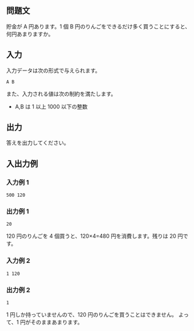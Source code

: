 ## 問題文

貯金が A 円あります。1 個 B 円のりんごをできるだけ多く買うことにすると、何円あまりますか。

## 入力

入力データは次の形式で与えられます。

```text
A B
```

また、入力される値は次の制約を満たします。

- A,B は 1 以上 1000 以下の整数

## 出力

答えを出力してください。

## 入出力例

### 入力例 1

```text
500 120
```

### 出力例 1

```text
20
```

120 円のりんごを 4 個買うと、120×4=480 円を消費します。残りは 20 円です。

### 入力例 2

```text
1 120
```

### 出力例 2

```text
1
```

1 円しか持っていませんので、120 円のりんごを買うことはできません。 よって、1 円がそのままあまります。
